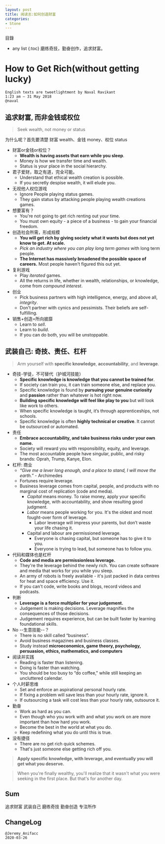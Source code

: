 ```yaml
---
layout: post
title: 阅读志:如何创造财富
categories:
- Stone
---
```

目錄 
* any list
{:toc}
磨练奇技，勤奋创作，追求财富。

# How to Get Rich(without getting lucky)

```
English texts are tweetlightment by Naval Ravikant
1:23 am – 31 May 2018 
@naval
```
## 追求财富, 而非金钱或权位

> Seek wealth, not money or status

为什么呢？首先要清楚 财富 wealth、金钱 money、权位 status 

- 财富or金钱or权位？
	- **Wealth is having assets that earn while you sleep**.   
	- Money is how we transfer time and wealth.   
	- Status is your place in the social hierarchy.
- 君子爱财，取之有道，完全可能。
	- Understand that ethical wealth creation is possible.
	- If you secretly despise wealth, it will elude you.
- 无视他人权位游戏
	- Ignore People playing status games.
	- They gain status by attacking people playing wealth creations games.
- 想要富有？
	- You're not going to get rich renting out your time.
	- You must own equity - a piece of a business - to gain your financial freedom.
- 创造社会所需，形成规模
	- **You will get rich by giving society what it wants but does not yet know to get. At scale.**
	- *Pick an industry where you can play long term games* with long term people.
	- **The Internet has massively broadened the possible space of careers.** Most people haven't figured this out yet.
- 复利游戏
	- Play *iterated* games.
	- All the returns in life, whether in wealth, relationships, or knowledge, come from *compound interest*.
- 创业
	- Pick business partners with high intelligence, energy, and above all, *integrity*.
	- Don't partner with cynics and pessimists. Their beliefs are self-fulfilling.
- 销售+创造=所向披靡
	- Learn to *sell*.
	- Learn to *build*.
	- If you can do both, you will be unstoppable.

## 武装自己: 奇技、责任、杠杆

> Arm yourself with **specific knowledge**, **accountability**, and **leverage**.

- 奇技-学徒，不可替代（护城河技能）
	- **Specific knowledge is knowledge that you cannot be trained for**. 
	- If society can train you, it can train someone else, and replace you. 
	- Specific knowledge is found by **pursuing your genuine curiosity** and **passion** rather than whatever is hot right now. 
	- **Building specific knowledge will feel like play to you** but will look like work to others. 
	- When specific knowledge is taught, it’s through apprenticeships,  not schools. 
	- Specific knowledge is often **highly technical or creative**. It cannot be outsourced or automated.
- 责任
	- **Embrace accountability, and take business risks under your own name.**  
 	- Society will reward you with responsibility, equity, and leverage. 
 	- The most accountable people have singular, public, and risky brands: Oprah, Trump, Kanye, Elon. 
- 杠杆: 商业
	- *“Give me a lever long enough,  and a place to stand,  I will move the earth.”*  - Archimedes 
	- Fortunes require leverage. 
	- Business leverage comes from capital, people, and products with no marginal cost of replication (code and media).
		- *Capital* means money. To raise money, apply your specific knowledge, with accountability, and show resulting good judgment. 
		- *Labor* means people working for you. It's the oldest and most fought-over form of leverage.
			- Labor leverage will impress your parents, but don’t waste your life chasing it.  
		- Capital and labour are permissioned leverage.
			- Everyone is chasing capital, but someone has to give it to you. 
			- Everyone is trying to lead, but someone has to follow you. 
- 代码和媒体也是杠杆  
	- **Code and media are permissionless leverage.**
	- They're the leverage behind the newly rich. You can create software and media that works for you while you sleep. 
	- An army of robots is freely available - it's just packed in data centres for heat and space efficiency.  Use it. 
	- If you can't code, write books and blogs, record videos and podcasts. 
- 判断
	- **Leverage is a force multiplier for your judgement.**
	- Judgement is making decisions. Leverage magnifies the consequences of those decisions. 
	- Judgement requires experience, but can be built faster by learning foundational skills. 
- No --生意技能--？
	- There is no skill called “business”. 
	- Avoid business magazines and business classes. 
	- Study instead **microeconomics, game theory, psychology, persuasion, ethics, mathematics, and computers**
- 阅读并实践
	- Reading is faster than listening. 
	- Doing is faster than watching. 
	- You should be too busy to “do coffee," while still keeping an uncluttered calendar. 
- 个人时薪思维
	- Set and enforce an aspirational personal hourly rate.
	- If fixing a problem will save less than your hourly rate, ignore it.
	- If outsourcing a task will cost less than your hourly rate, outsource it. 
- 勤奋
	- Work as hard as you can.
	- Even though who you work with and what you work on are more important than how hard you work. 
	- Become the best in the world at what you do. 
	- Keep redefining what you do until this is true. 
- 没有捷径
	- There are no get rich quick schemes. 
	- That's just someone else getting rich off you. 

> **Apply specific knowledge, with leverage, and eventually you will get what you deserve.** 

> When you're finally wealthy, you'll realize that it wasn't what you were seeking in the first place. But that's for another day. 

## Sum

追求财富
武装自己
磨练奇技
勤奋创造
专注所作

## ChangeLog

```
@Jeremy_Anifacc
2020-03-26

```